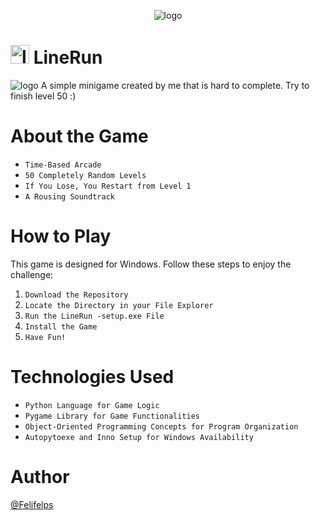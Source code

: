 <p align="center">
  <img alt="logo" src="https://user-images.githubusercontent.com/101474098/220374259-be74381d-23ac-43f4-8130-9823a50fa1f3.png">
</p>

<h1> 
  <img alt="logo" src="https://user-images.githubusercontent.com/101474098/220375305-5277d05b-7cd9-4b0b-9978-e79385762614.png" width="30px" height="30px"> 
  LineRun 
</h1>

<img alt="logo" src="https://img.shields.io/badge/Version-1.0-green">
A simple minigame created by me that is hard to complete. Try to finish level 50 :) 
<br>

# About the Game

- `Time-Based Arcade`
- `50 Completely Random Levels`
- `If You Lose, You Restart from Level 1`
- `A Rousing Soundtrack`

# How to Play

This game is designed for Windows. Follow these steps to enjoy the challenge:

1. `Download the Repository`
2. `Locate the Directory in your File Explorer`
3. `Run the LineRun -setup.exe File`
4. `Install the Game`
5. `Have Fun!`

# Technologies Used

- `Python Language for Game Logic`
- `Pygame Library for Game Functionalities`
- `Object-Oriented Programming Concepts for Program Organization`
- `Autopytoexe and Inno Setup for Windows Availability`

# Author

[@Felifelps](https://github.com/Felifelps)

